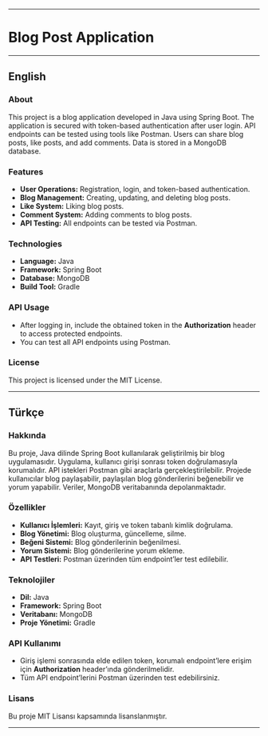 
---

# Blog Post Application 

---

## English

### About

This project is a blog application developed in Java using Spring Boot. The application is secured with token-based authentication after user login. API endpoints can be tested using tools like Postman. Users can share blog posts, like posts, and add comments. Data is stored in a MongoDB database.

### Features

- **User Operations:** Registration, login, and token-based authentication.
- **Blog Management:** Creating, updating, and deleting blog posts.
- **Like System:** Liking blog posts.
- **Comment System:** Adding comments to blog posts.
- **API Testing:** All endpoints can be tested via Postman.

### Technologies

- **Language:** Java  
- **Framework:** Spring Boot  
- **Database:** MongoDB  
- **Build Tool:** Gradle 

### API Usage

- After logging in, include the obtained token in the **Authorization** header to access protected endpoints.
- You can test all API endpoints using Postman.

### License

This project is licensed under the MIT License.

---

## Türkçe

### Hakkında

Bu proje, Java dilinde Spring Boot kullanılarak geliştirilmiş bir blog uygulamasıdır. Uygulama, kullanıcı girişi sonrası token doğrulamasıyla korumalıdır. API istekleri Postman gibi araçlarla gerçekleştirilebilir. Projede kullanıcılar blog paylaşabilir, paylaşılan blog gönderilerini beğenebilir ve yorum yapabilir. Veriler, MongoDB veritabanında depolanmaktadır.

### Özellikler

- **Kullanıcı İşlemleri:** Kayıt, giriş ve token tabanlı kimlik doğrulama.
- **Blog Yönetimi:** Blog oluşturma, güncelleme, silme.
- **Beğeni Sistemi:** Blog gönderilerinin beğenilmesi.
- **Yorum Sistemi:** Blog gönderilerine yorum ekleme.
- **API Testleri:** Postman üzerinden tüm endpoint’ler test edilebilir.

### Teknolojiler

- **Dil:** Java  
- **Framework:** Spring Boot  
- **Veritabanı:** MongoDB  
- **Proje Yönetimi:** Gradle

### API Kullanımı

- Giriş işlemi sonrasında elde edilen token, korumalı endpoint’lere erişim için **Authorization** header’ında gönderilmelidir.
- Tüm API endpoint’lerini Postman üzerinden test edebilirsiniz.

### Lisans

Bu proje MIT Lisansı kapsamında lisanslanmıştır.

---

